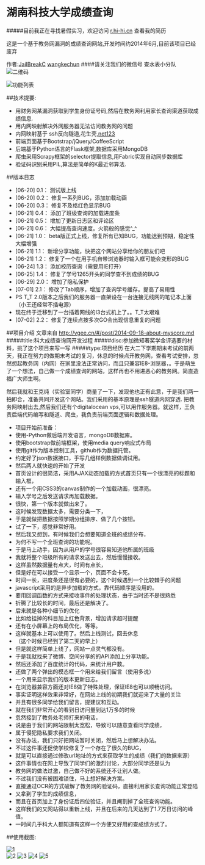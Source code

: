 湖南科技大学成绩查询
=====
#####目前我正在寻找暑假实习，欢迎访问 [r.hi-hi.cn](http://r.hi-hi.cn) 查看我的简历

这是一个基于教务网漏洞的成绩查询网站,开发时间约2014年6月,目前该项目已经废弃

作者:[JailBreakC](https://github.com/JailBreakC) [wangkechun](https://github.com/wangkechun)
####请关注我们的微信号 查水表小分队
![二维码](screenshoot/ewm.jpg)

![功能列表](screenshoot/menu.png)

##技术提要:
- 用财务网某漏洞获取到学生身份证号码,然后在教务网利用家长查询渠道获取成绩信息.
- 用内网映射解决外网服务器无法访问教务网的问题
- 内网映射基于 ssh反向隧道,花生壳,[net123](http://www.nat123.com/)
- 前端页面基于Bootstrap/jQuery/CoffeeScript
- 后端基于Python语言的Flask框架,数据库采用MongoDB
- 爬虫采用Scrapy框架的selector提取信息,用Fabric实现自动同步数据库
- 验证码识别采用PIL,算法是简单的K最近邻算法.

##版本日志
- [06-20] 0.1： 测试版上线
- [06-20] 0.2： 修复一系列BUG，添加加载动画
- [06-20] 0.3： 修复不及格红色显示BUG
- [06-21] 0.4： 添加了班级查询的加载进度条
- [06-21] 0.5： 增加了更新日志区和评论区
- [06-21] 0.6： 大幅提高查询速度。火箭般的感觉^_^
- [06-21] 1.0： beta版正式上线，修复所有已知BUG，功能达到预期，稳定性大幅增强
- [06-21] 1.1： 新增分享功能，快把这个网站分享给你的朋友们吧
- [06-21] 1.2： 修复了一个在用手机自带浏览器时输入框可能会变形的BUG
- [06-24] 1.3： 添加校历查询（需要用IE打开）
- [06-25] 1.4： 修复了学号1265开头的同学查不到成绩的BUG
- [06-29] 2.0： 增加了隐私保护
- [07-01] 2.1： 修改了Tab顺序，增加了查询学号缓存。提高了易用性
- PS T_T   2.0版本之后我们的服务器一直架设在一台连接无线网的笔记本上面（小王还经常不插电源）
- 现在终于迁移到了一台插着网线的I3台式机上了。。T_T太艰难
- [07-02] 2.2：   修复了连续点按多次GO会出现信息重复的问题

##项目介绍
文章来自 http://vgee.cn/#/post/2014-09-18-about-myscore.md
#####title:科大成绩查询网开发过程
#####disc:参加微知著奖学金评选要的材料，挑了这个项目来写一写
#####type:项目经历
在大二下学期期末考试的前两天，我正在努力的做期末考试的复习，休息的时候点开教务网，查看考试安排，忽然想起教务网（内网）在家里没法正常访问，而且只兼容IE8-浏览器，。于是萌生了一个想法，自己做一个成绩查询的网站，这样再也不用进恶心的教务网。简直造福广大师生啊。

然后我就和王克纯（实验室同学）商量了一下，发现他也正有此意，于是我们两一拍即合，准备共同开发这个网站。我们采用的基本原理是ssh隧道内网穿透. 把教务网映射出去,然后我们还有个digitalocean vps,可以用作服务器。就这样，王负责后端代码编写和隧道、爬虫，我负责前端页面逻辑和数据处理。

- 项目开始前准备：
- 使用-Python做后端开发语言，mongoDB数据库。
-  使用bootstrap做前端框架，使用media query响应式布局
-  使用git作为版本控制工具，github作为数据托管。
-  约定好了json数据接口，手写几组样例数据做调试用。
-  然后两人就快速的开始了开发
-  首页设计的很简洁，采用AJAX动态加载的方式首页只有一个很漂亮的标题和输入框，
-  还有一个用CSS3的canvas制作的一个加载动画，很漂亮。
-  输入学号之后发送请求再加载数据。
-  很快，第一个版本就做出来了。
-  这时候发现数据太多，需要分类一下，
-  于是就做把数据按照学期分组排序、做了几个按钮。
-  试了一下，感觉非常好用。
-  然后我又想到，有时候我们会想要知道全班的成绩分布，
-  为何不写一个全班查询的功能呢。
-  于是马上动手，因为从用户的学号很容易知道他所属的班级
-  我就将整个班级所有的请求发送出去，然后慢慢接收。
-  这样虽然数据量有点大，时间有点长，
-  但是好在可以接受一个显示一个，页面不会卡死。
-  时间一长，进度条还是很有必要的，这个时候遇到一个比较棘手的问题
-  javascript采用的是异步加载的方式，靠代码顺序是没用的。
-  要用回调函数的方式来接收事件的处理状态，由于当时还不是很熟悉
-  折腾了比较长的时间，最后还是解决了。
-  后来就是各种小细节的优化
-  比如给挂掉的科目加上红色背景，增加请求超时提醒
-  还有在小屏幕上的布局优化，等等。
-  这样就基本上可以使用了。然后上线测试，回去休息
-  （这个时候已经到了第二天的早上）
-  但是就这样简单上线了，网站一点灵气都没有。
-  于是我就找来了微博、空间分享的的API添加上分享功能。
-  然后还添加了百度统计的代码，来统计用户数。
-  还做了两个弹出的模态框一个用来给我们留言（使用多说）
-  一个用来显示我们的版本更新日志。
-  在浏览器兼容方面还对IE8做了特殊处理，保证IE8也可以顺畅访问。
-  事实证明这样效果非常好，在网站上线的初期我们就迎来了大量的关注
-  并且有很多同学给我们留言，提建议和互动。
-  就在我们非常开心的看到日访问量到达1万多的时候
-  忽然接到了教务处老师打来的电话，
-  说是由于我们的网站限制太宽松，导致可以随意查看同学成绩，
-  属于侵犯隐私要求我们关闭。
-  没有办法，我们只好把网站暂时关闭，然后马上想解决办法。
-  不过这件事还促使学校修复了一个存在了很久的BUG，
-  就是可以直接通过修改url地址的方式来获取学生的成绩（我们的数据来源）
-  这件事情也在网上导致了同学们的激烈讨论，大部分同学还是认为
-  教务网的做法过激，自己做不好的系统还不让别人做。
-  不过我们没有被困难锁住，马上想好解决方案。
-  直接通过OCR的方式破解了教务网的验证码，直接利用家长查询功能正常登陆
-  又拿到了学生的成绩信息，
-  而且在首页加上了身份证后四位验证，并且阉割掉了全班查询功能。
-  这样我们的又网站得以重新上线，并且在后来的几天达到了1.7万日访问的峰值。
-  一时间几乎科大人都知道有这样一个方便又好用的查成绩方式了。

##使用截图:

![1](screenshoot/1.png)  
![2](screenshoot/2.png)
![3](screenshoot/3.png)
![4](screenshoot/4.png)
![5](screenshoot/5.png)
